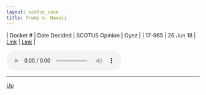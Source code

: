 ```yaml
---
layout: scotus_case
title: Trump v. Hawaii
---
```


| Docket # | Date Decided | SCOTUS Opinion | Oyez |
| 17-965 | 26 Jun 18 | [Link](https://www.supremecourt.gov/opinions/preliminaryprint/585US2PP_final.pdf#page=172) | [Link](https://www.oyez.org/cases/2017/17-965) |

<audio controls>
   <source src='./resources/17-965.mp3' type='audio/mpeg'>
</audio>

<object data='./resources/17-965.pdf' type='application/pdf'></object>

---

[Up](./README.md)